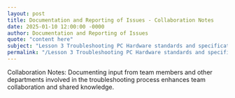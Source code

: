 ```yaml
---
layout: post
title: Documentation and Reporting of Issues - Collaboration Notes
date: 2025-01-10 12:00:00 -0000
author: Documentation and Reporting of Issues
quote: "content here"
subject: "Lesson 3 Troubleshooting PC Hardware standards and specifications"
permalink: "/Lesson 3 Troubleshooting PC Hardware standards and specifications/Documentation and Reporting of Issues/Documentation and Reporting of Issues - Collaboration Notes"
---
```


Collaboration Notes: Documenting input from team members and other departments involved in the troubleshooting process enhances team collaboration and shared knowledge.
